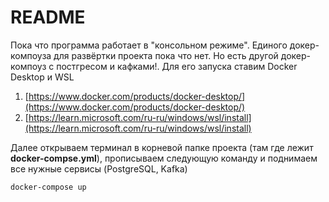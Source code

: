 # README

Пока что программа работает в "консольном режиме". Единого докер-компоуза для развёртки проекта пока что нет. Но есть другой докер-компоуз с постгресом и кафками!. Для его запуска ставим Docker Desktop и WSL

1. [https://www.docker.com/products/docker-desktop/](https://www.docker.com/products/docker-desktop/)
2. [https://learn.microsoft.com/ru-ru/windows/wsl/install](https://learn.microsoft.com/ru-ru/windows/wsl/install)

Далее открываем терминал в корневой папке проекта (там где лежит **docker-compse.yml**), прописываем следующую команду и поднимаем все нужные сервисы (PostgreSQL, Kafka)

```powershell
docker-compose up
```
